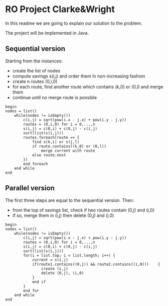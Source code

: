 # RO Project Clarke&Wright

In this readme we are going to explain our solution to the problem.

The project will be implemented in Java.

## Sequential version  

Starting from the instances: 

- create the list of nodes
- compute savings s(i,j) and order them in non-increasing fashion
- create n routes (0,i,0)
- for each route, find another route which contains (k,0) or (0,l) and merge them
- continue until no merge route is possible

```
begin
nodes = list()
	while(nodes != isEmpty())
		c(i,j) = sqrt(pow(i.x - j.x) + pow(i.y - j.y))
		routes = (0,i,0) for i = 0,...,n
    	s(i,j) = c(0,i) + c(0,j) - c(i,j)
    	sort(list(s(i,j)))
    	routes.foreach(route =>	{
            find s(k,i) or s(j,l)
            if route.contains((k,0) or (0,l))
            	merge current with route
            else route.next
    	})
    	end foreach 
    end while
end 
```
## Parallel version

The first three steps are equal to the sequential version. Then:

- from the top of savings list, check if two routes contain (0,j) and (i,0)
- if so, merge them in (i,j) then delete (0,j) and (i,0)

```
begin
nodes = list()
	while(nodes != isEmpty())
		c(i,j) = sqrt(pow(i.x - j.x) + pow(i.y - j.y))
		routes = (0,i,0) for i = 0,...,n
    	s(i,j) = c(0,i) + c(0,j) - c(i,j)
    	sort(list(s(i,j)))
    	for(i = list.top; i < list.length; i++)	{
            current = s(i,j)
            if(route1.contains((0,j)) && route2.contains((i,0)))	{
                create (i,j)
                delete (0,j), (i,0)
            }
            end if
    	}
    	end for
    end while
end
```

